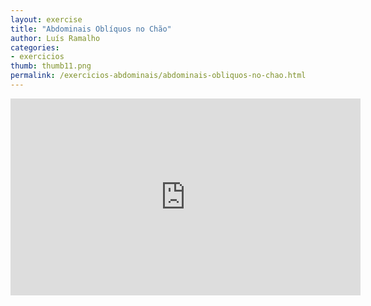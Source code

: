 ```yaml
---
layout: exercise
title: "Abdominais Oblíquos no Chão"
author: Luís Ramalho
categories: 
- exercicios
thumb: thumb11.png
permalink: /exercicios-abdominais/abdominais-obliquos-no-chao.html
---
```


<iframe src="https://www.youtube.com/embed/eaix_OrPVsY" frameborder="0" width="560" height="315"></iframe>

